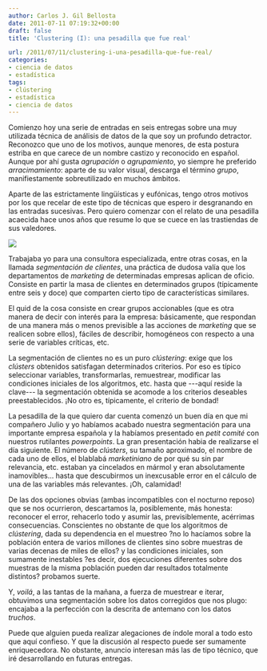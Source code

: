 ```yaml
---
author: Carlos J. Gil Bellosta
date: 2011-07-11 07:19:32+00:00
draft: false
title: 'Clustering (I): una pesadilla que fue real'

url: /2011/07/11/clustering-i-una-pesadilla-que-fue-real/
categories:
- ciencia de datos
- estadística
tags:
- clústering
- estadística
- ciencia de datos
---
```


Comienzo hoy una serie de entradas en seis entregas sobre una muy utilizada técnica de análisis de datos de la que soy un profundo detractor. Reconozco que uno de los motivos, aunque menores, de esta postura estriba en que carece de un nombre castizo y reconocido en español. Aunque por ahí gusta _agrupación_ o _agrupamiento_, yo siempre he preferido _arracimamiento_: aparte de su valor visual, descarga el término _grupo_, manifiestamente sobreutilizado en muchos ámbitos.

Aparte de las estrictamente lingüísticas y eufónicas, tengo otros motivos por los que recelar de este tipo de técnicas que espero ir desgranando en las entradas sucesivas. Pero quiero comenzar con el relato de una pesadilla acaecida hace unos años que resume lo que se cuece en las trastiendas de sus valedores.

[![](/wp-uploads/2011/07/clustering.png)
](/wp-uploads/2011/07/clustering.png)

Trabajaba yo para una consultora especializada, entre otras cosas, en la llamada _segmentación de clientes_, una práctica de dudosa valía que los departamentos de _marketing_ de determinadas empresas aplican de oficio. Consiste en partir la masa de clientes en determinados grupos (típicamente entre seis y doce) que comparten cierto tipo de características similares.

El quid de la cosa consiste en crear grupos accionables (que es otra manera de decir con interés para la empresa: básicamente, que respondan de una manera más o menos previsible a las acciones de _marketing_ que se realicen sobre ellos), fáciles de describir, homogéneos con respecto a una serie de variables críticas, etc.

La segmentación de clientes no es un puro _clústering_: exige que los _clústers_ obtenidos satisfagan determinados criterios. Por eso es típico seleccionar variables, transformarlas, remuestrear, modificar las condiciones iniciales de los algoritmos, etc. hasta que ---aquí reside la clave--- la segmentación obtenida se acomode a los criterios deseables preestablecidos. ¡No otro es, típicamente, el criterio de bondad!

La pesadilla de la que quiero dar cuenta comenzó un buen día en que mi compañero Julio y yo habíamos acabado nuestra segmentación para una importante empresa española y la habíamos presentado en _petit comité_ con nuestros rutilantes _powerpoints_. La gran presentación habia de realizarse el día siguiente. El número de _clústers_, su tamaño aproximado, el nombre de cada uno de ellos, el blablabá _marketiniano_ de por qué su sin par relevancia, etc. estaban ya cincelados en mármol y eran absolutamente inamovibles... hasta que descubirmos un inexcusable error en el cálculo de una de las variables más relevantes. ¡Oh, calamidad!

De las dos opciones obvias (ambas incompatibles con el nocturno reposo) que se nos ocurrieron, descartamos la, posiblemente, más honesta: reconocer el error, rehacerlo todo y asumir las, previsiblemente, acérrimas consecuencias. Conscientes no obstante de que los algoritmos de _clústering_, dada su dependencia en el muestreo ?no lo hacíamos sobre la población entera de varios millones de clientes sino sobre muestras de varias decenas de miles de ellos? y las condiciones iniciales, son sumamente inestables ?es decir, dos ejecuciones diferentes sobre dos muestras de la misma población pueden dar resultados totalmente distintos? probamos suerte.

Y, _voilá_, a las tantas de la mañana, a fuerza de muestrear e iterar, obtuvimos una segmentación sobre los datos corregidos que nos plugo: encajaba a la perfección con la descrita de antemano con los datos _truchos_.

Puede que alguien pueda realizar alegaciones de índole moral a todo esto que aquí confieso. Y que la discusión al respecto puede ser sumamente enriquecedora. No obstante, anuncio interesan más las de tipo técnico, que iré desarrollando en futuras entregas.
